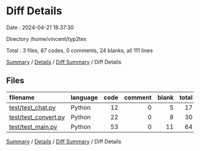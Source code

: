 # Diff Details

Date : 2024-04-21 18:37:30

Directory /home/vincent/typ2tex

Total : 3 files,  87 codes, 0 comments, 24 blanks, all 111 lines

[Summary](results.md) / [Details](details.md) / [Diff Summary](diff.md) / Diff Details

## Files
| filename | language | code | comment | blank | total |
| :--- | :--- | ---: | ---: | ---: | ---: |
| [test/test_chat.py](/test/test_chat.py) | Python | 12 | 0 | 5 | 17 |
| [test/test_convert.py](/test/test_convert.py) | Python | 22 | 0 | 8 | 30 |
| [test/test_main.py](/test/test_main.py) | Python | 53 | 0 | 11 | 64 |

[Summary](results.md) / [Details](details.md) / [Diff Summary](diff.md) / Diff Details